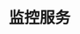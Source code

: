 ---
title: "监控服务"
linkTitle: "Document"
weight: 18
collapsible: true
icon: "/images/icons/compute-icon-storage.svg"
---